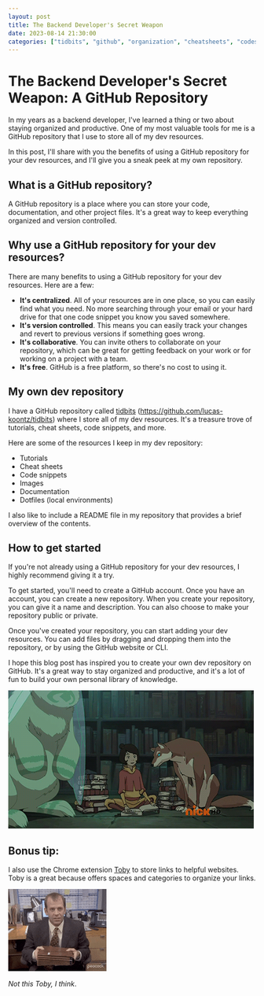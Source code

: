```yaml
---
layout: post
title: The Backend Developer's Secret Weapon
date: 2023-08-14 21:30:00
categories: ["tidbits", "github", "organization", "cheatsheets", "codesnippets"]
---
```


# The Backend Developer's Secret Weapon: A GitHub Repository

In my years as a backend developer, I've learned a thing or two about staying organized and productive. One of my most valuable tools for me is a GitHub repository that I use to store all of my dev resources.

In this post, I'll share with you the benefits of using a GitHub repository for your dev resources, and I'll give you a sneak peek at my own repository.

## What is a GitHub repository?

A GitHub repository is a place where you can store your code, documentation, and other project files. It's a great way to keep everything organized and version controlled.

## Why use a GitHub repository for your dev resources?

There are many benefits to using a GitHub repository for your dev resources. Here are a few:

- **It's centralized**. All of your resources are in one place, so you can easily find what you need. No more searching through your email or your hard drive for that one code snippet you know you saved somewhere.
- **It's version controlled**. This means you can easily track your changes and revert to previous versions if something goes wrong.
- **It's collaborative**. You can invite others to collaborate on your repository, which can be great for getting feedback on your work or for working on a project with a team.
- **It's free**. GitHub is a free platform, so there's no cost to using it.

## My own dev repository

I have a GitHub repository called [tidbits](https://github.com/lucas-koontz/tidbits) (https://github.com/lucas-koontz/tidbits) where I store all of my dev resources. It's a treasure trove of tutorials, cheat sheets, code snippets, and more.

Here are some of the resources I keep in my dev repository:

- Tutorials
- Cheat sheets
- Code snippets
- Images
- Documentation
- Dotfiles (local environments)

I also like to include a README file in my repository that provides a brief overview of the contents.

## How to get started

If you're not already using a GitHub repository for your dev resources, I highly recommend giving it a try.

To get started, you'll need to create a GitHub account. Once you have an account, you can create a new repository. When you create your repository, you can give it a name and description. You can also choose to make your repository public or private.

Once you've created your repository, you can start adding your dev resources. You can add files by dragging and dropping them into the repository, or by using the GitHub website or CLI.

I hope this blog post has inspired you to create your own dev repository on GitHub. It's a great way to stay organized and productive, and it's a lot of fun to build your own personal library of knowledge.

![Jinora at Wan Shi Tong's Library](../../assets/images/2023-08-14-tidbits/jinora.gif)

## Bonus tip:

I also use the Chrome extension [Toby](https://www.gettoby.com/) to store links to helpful websites. Toby is a great because offers spaces and categories to organize your links.

![Toby](../../assets/images/2023-08-14-tidbits/toby.gif)

*Not this Toby, I think*.
